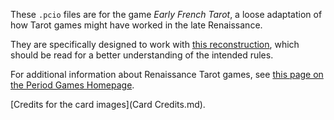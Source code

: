 These `.pcio` files are for the game _Early French Tarot_, a loose adaptation of how Tarot games might have worked in the late Renaissance.

They are specifically designed to work with [this reconstruction](http://jducoeur.org/game-hist/game-recon-tarot.html), which should be read for a better understanding of the intended rules.

For additional information about Renaissance Tarot games, see [this page on the Period Games Homepage](https://querki.net/u/jducoeur/period-games/#!Tarot).

[Credits for the card images](Card Credits.md).
